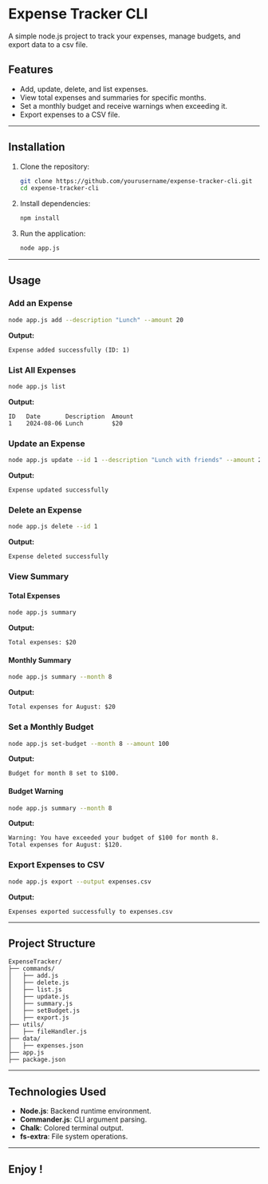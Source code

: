 # Expense Tracker CLI

A simple node.js project to track your expenses, manage budgets, and export data to a csv file.

## Features

- Add, update, delete, and list expenses.
- View total expenses and summaries for specific months.
- Set a monthly budget and receive warnings when exceeding it.
- Export expenses to a CSV file.

---

## Installation

1. Clone the repository:

   ```bash
   git clone https://github.com/yourusername/expense-tracker-cli.git
   cd expense-tracker-cli
   ```

2. Install dependencies:

   ```bash
   npm install
   ```

3. Run the application:
   ```bash
   node app.js
   ```

---

## Usage

### Add an Expense

```bash
node app.js add --description "Lunch" --amount 20
```

**Output:**

```
Expense added successfully (ID: 1)
```

### List All Expenses

```bash
node app.js list
```

**Output:**

```
ID   Date       Description  Amount
1    2024-08-06 Lunch        $20
```

### Update an Expense

```bash
node app.js update --id 1 --description "Lunch with friends" --amount 25
```

**Output:**

```
Expense updated successfully
```

### Delete an Expense

```bash
node app.js delete --id 1
```

**Output:**

```
Expense deleted successfully
```

### View Summary

#### Total Expenses

```bash
node app.js summary
```

**Output:**

```
Total expenses: $20
```

#### Monthly Summary

```bash
node app.js summary --month 8
```

**Output:**

```
Total expenses for August: $20
```

### Set a Monthly Budget

```bash
node app.js set-budget --month 8 --amount 100
```

**Output:**

```
Budget for month 8 set to $100.
```

#### Budget Warning

```bash
node app.js summary --month 8
```

**Output:**

```
Warning: You have exceeded your budget of $100 for month 8.
Total expenses for August: $120.
```

### Export Expenses to CSV

```bash
node app.js export --output expenses.csv
```

**Output:**

```
Expenses exported successfully to expenses.csv
```

---

## Project Structure

```
ExpenseTracker/
├── commands/
│   ├── add.js
│   ├── delete.js
│   ├── list.js
│   ├── update.js
│   ├── summary.js
│   ├── setBudget.js
│   ├── export.js
├── utils/
│   ├── fileHandler.js
├── data/
│   ├── expenses.json
├── app.js
├── package.json
```

---

## Technologies Used

- **Node.js**: Backend runtime environment.
- **Commander.js**: CLI argument parsing.
- **Chalk**: Colored terminal output.
- **fs-extra**: File system operations.

---

## Enjoy !
